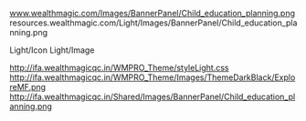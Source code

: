 www.wealthmagic.com/Images/BannerPanel/Child_education_planning.png
resources.wealthmagic.com/Light/Images/BannerPanel/Child_education_planning.png

Light/Icon
Light/Image

http://ifa.wealthmagicqc.in/WMPRO_Theme/styleLight.css
http://ifa.wealthmagicqc.in/WMPRO_Theme/Images/ThemeDarkBlack/ExploreMF.png
http://ifa.wealthmagicqc.in/Shared/Images/BannerPanel/Child_education_planning.png